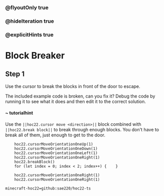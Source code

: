 ### @flyoutOnly true
### @hideIteration true
### @explicitHints true


# Block Breaker

## Step 1
Use the cursor to break the blocks in front of the door to escape.

The included example code is broken, can you fix it? Debug the code by running it to see what it does and then edit it to the correct solution.

#### ~ tutorialhint 
Use the ``||hoc22.cursor move <direction>||`` block combined with ``||hoc22.break block||`` to break through enough blocks. You don't have to break all of them, just enough to get to the door.



```ghost
    hoc22.cursorMoveOrientationOneUp(1)
    hoc22.cursorMoveOrientationOneDown(1)
    hoc22.cursorMoveOrientationOneLeft(1)
    hoc22.cursorMoveOrientationOneRight(1)
    hoc22.breakBlock()
    for (let index = 0; index < 2; index++) {    }
```
```template  
    hoc22.cursorMoveOrientationOneRight(1)   
    hoc22.cursorMoveOrientationOneRight(1)     
```
```package
minecraft-hoc22=github:sae220/hoc22-ts
```